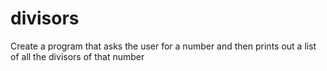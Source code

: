 # divisors
Create a program that asks the user for a number and then prints out a list of all the divisors of that number
